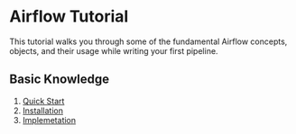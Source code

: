 # Airflow Tutorial
This tutorial walks you through some of the fundamental Airflow concepts, objects, and their usage while writing your first pipeline.

## Basic Knowledge
1. [Quick Start](https://airflow.apache.org/start.html)
2. [Installation](https://airflow.apache.org/installation.html)
3. [Implemetation](https://airflow.apache.org/tutorial.html)
